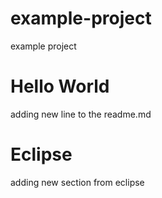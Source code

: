 # example-project
example project 

# Hello World
adding new line to the readme.md

# Eclipse
adding new section from eclipse
